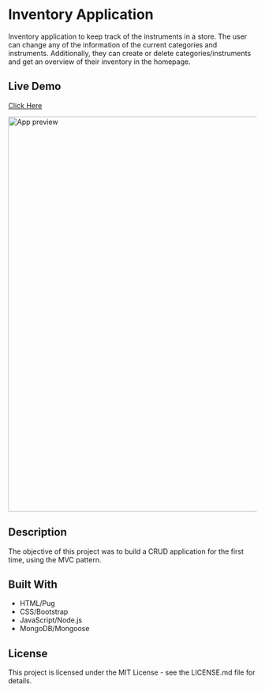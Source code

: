 # Inventory Application

Inventory application to keep track of the instruments in a store. The user can change any of the information of the current categories and instruments. Additionally, they can create or delete categories/instruments and get an overview of their inventory in the homepage.

## Live Demo

[Click Here](https://limitless-thicket-26544.herokuapp.com/)

<img src="./preview.gif" width="800" alt="App preview"/>

## Description

The objective of this project was to build a CRUD application for the first time, using the MVC pattern.

## Built With

- HTML/Pug
- CSS/Bootstrap
- JavaScript/Node.js
- MongoDB/Mongoose

## License

This project is licensed under the MIT License - see the LICENSE.md file for details.
